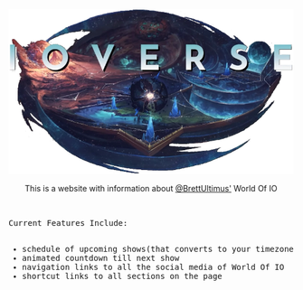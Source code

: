 <p align="center"><img src="https://github.com/jrthayer/WorldOfIo.info/blob/main/src/images/ioverse-logo.webp?raw=true" width="600" ></p>
<p align="center">This is a website with information about <a href="https://twitter.com/BrettUltimus?ref_src=twsrc%5Egoogle%7Ctwcamp%5Eserp%7Ctwgr%5Eauthor">@BrettUltimus'</a> World Of IO</p>
 
<br>
<pre>
Current Features Include:
<ul> <li>schedule of upcoming shows(that converts to your timezone)</li><li>animated countdown till next show</li><li>navigation links to all the social media of World Of IO</li><li>shortcut links to all sections on the page</li></pre>




